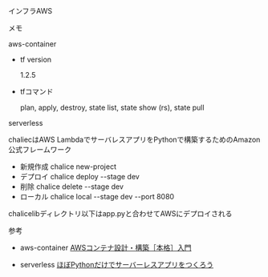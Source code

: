 インフラAWS

メモ

aws-container

- tf version

  1.2.5

- tfコマンド

  plan, apply, destroy, state list, state show (rs), state pull


serverless

chaliecはAWS LambdaでサーバレスアプリをPythonで構築するためのAmazon公式フレームワーク


- 新規作成  chalice new-project <name>
- デプロイ  chalice deploy --stage dev      
- 削除     chalice delete --stage dev 
- ローカル  chalice local --stage dev --port 8080

chalicelibディレクトリ以下はapp.pyと合わせてAWSにデプロイされる


参考

- aws-container
[AWSコンテナ設計・構築［本格］入門](https://www.amazon.co.jp/dp/B09DKZC1ZH/)


- serverless
[ほぼPythonだけでサーバーレスアプリをつくろう](https://www.amazon.co.jp/dp/B07X2CTF48/)